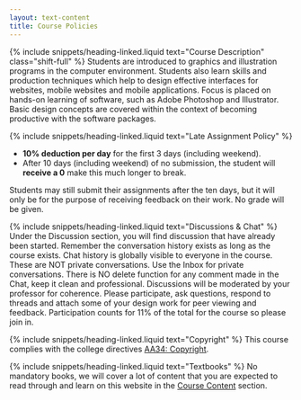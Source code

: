 ```yaml
---
layout: text-content
title: Course Policies
---
```


{% include snippets/heading-linked.liquid text="Course Description" class="shift-full" %}
Students are introduced to graphics and illustration programs in the computer environment. Students also learn skills and production techniques which help to design effective interfaces for websites, mobile websites and mobile applications. Focus is placed on hands-on learning of software, such as Adobe Photoshop and Illustrator. Basic design concepts are covered within the context of becoming productive with the software packages.

{% include snippets/heading-linked.liquid text="Late Assignment Policy" %}
- **10% deduction per day** for the first 3 days (including weekend).
- After 10 days (including weekend) of no submission, the student will **receive a 0** make this much longer to break.

Students may still submit their assignments after the ten days, but it will only be for the purpose of receiving feedback on their work. No grade will be given.

{% include snippets/heading-linked.liquid text="Discussions & Chat" %}
Under the Discussion section, you will find discussion that have already been started. Remember the conversation history exists as long as the course exists. Chat history is globally visible to everyone in the course. These are NOT private conversations. Use the Inbox for private conversations. There is NO delete function for any comment made in the Chat, keep it clean and professional. Discussions will be moderated by your professor for coherence. Please participate, ask questions, respond to threads and attach some of your design work for peer viewing and feedback. Participation counts for 11% of the total for the course so please join in.

{% include snippets/heading-linked.liquid text="Copyright" %}
This course complies with the college directives [AA34: Copyright](https://www.algonquincollege.com/policies/files/2016/10/AA34.pdf).

{% include snippets/heading-linked.liquid text="Textbooks" %}
No mandatory books, we will cover a lot of content that you are expected to read through and learn on this website in the [Course Content]({{site.baseurl}}/course-content) section.